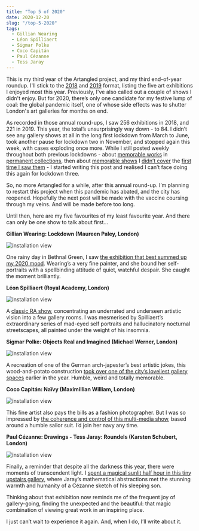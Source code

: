 ```yaml
---
title: "Top 5 of 2020"
date: 2020-12-20
slug: "/top-5-2020"
tags:
  - Gillian Wearing
  - Léon Spilliaert
  - Sigmar Polke
  - Coco Capitán
  - Paul Cézanne
  - Tess Jaray
---
```


This is my third year of the Artangled project, and my third end-of-year roundup. I'll stick to the [2018](/top-5-2018/) and [2019](/top-5-2019/) format, listing the five art exhibitions I enjoyed most this year. Previously, I've also called out a couple of shows I didn't enjoy. But for 2020, there’s only one candidate for my festive lump of coal: the global pandemic itself, one of whose side effects was to shutter London's art galleries for months on end.

As recorded in those annual round-ups, I saw 256 exhibitions in 2018, and 221 in 2019. This year, the total’s unsurprisingly way down - to 84. I didn’t see any gallery shows at all in the long first lockdown from March to June, took another pause for lockdown two in November, and stopped again this week, with cases exploding once more. While I still posted weekly throughout both previous lockdowns - about [memorable works](/weyden-alte) in [permanent collections](/jones-national), then about [memorable shows](/mercier-bugada) I [didn’t cover](/eisenman-secession) the [first time I saw them](/verjux-genillard) - I started writing this post and realised I can’t face doing this again for lockdown three.

So, no more Artangled for a while, after this annual round-up. I’m planning to restart this project when this pandemic has abated, and the city has reopened. Hopefully the next post will be made with the vaccine coursing through my veins. And will be made before too long.

Until then, here are my five favourites of my least favourite year. And there can only be one show to talk about first…

**Gillian Wearing: Lockdown (Maureen Paley, London)**

![installation view](/wearing-paley-1.jpg)

One rainy day in Bethnal Green, I saw [the exhibition that best summed up my 2020 mood](/wearing-paley). Wearing’s a very fine painter, and she bound her self-portraits with a spellbinding attitude of quiet, watchful despair. She caught the moment brilliantly.

**Léon Spilliaert (Royal Academy, London)**

![installation view](/spillaert-royal-academy-1.jpg)

A [classic RA show](/spillaert-royal-academy), concentrating an underrated and underseen artistic vision into a few gallery rooms. I was mesmerised by Spilliaert’s extraordinary series of mad-eyed self portraits and hallucinatory nocturnal streetscapes, all painted under the weight of his insomnia.

**Sigmar Polke: Objects Real and Imagined (Michael Werner, London)**

![installation view](/polke-werner-1.jpg)

A recreation of one of the German arch-japester’s best artistic jokes, this wood-and-potato construction [took over one of the city’s loveliest gallery spaces](/polke-werner) earlier in the year. Humble, weird and totally memorable.

**Coco Capitán: Naïvy  (Maximillian William, London)**

![installation view](/capitan-william-1.jpg)

This fine artist also pays the bills as a fashion photographer. But I was so impressed by [the coherence and control of this multi-media show](/capitan-maximillian), based around a humble sailor suit. I’d join her navy any time.

**Paul Cézanne: Drawings - Tess Jaray: Roundels (Karsten Schubert, London)**

![installation view](/cezanne-jaray-schubert-1.jpg)

Finally, a reminder that despite all the darkness this year, there were moments of transcendent light. I [spent a magical sunlit half hour in this tiny upstairs gallery](/cezanne-jaray-schubert), where Jaray’s mathematical abstractions met the stunning warmth and humanity of a Cézanne sketch of his sleeping son.

Thinking about that exhibition now reminds me of the frequent joy of gallery-going, finding the unexpected and the beautiful: that magic combination of viewing great work in an inspiring place.

I just can’t wait to experience it again. And, when I do, I’ll write about it.
